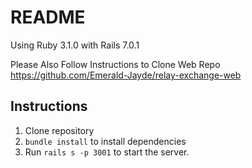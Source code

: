 # README

Using Ruby 3.1.0 with Rails 7.0.1

Please Also Follow Instructions to Clone Web Repo https://github.com/Emerald-Jayde/relay-exchange-web

## Instructions
1. Clone repository
2. `bundle install` to install dependencies
3. Run `rails s -p 3001` to start the server. 
